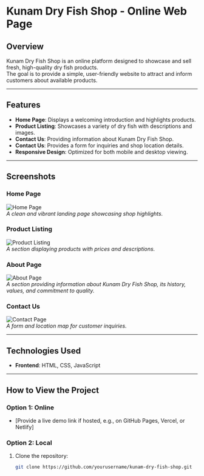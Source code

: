 # Kunam Dry Fish Shop - Online Web Page

## Overview

Kunam Dry Fish Shop is an online platform designed to showcase and sell fresh, high-quality dry fish products.  
The goal is to provide a simple, user-friendly website to attract and inform customers about available products.

---

## Features

- **Home Page**: Displays a welcoming introduction and highlights products.
- **Product Listing**: Showcases a variety of dry fish with descriptions and images.
- **Contact Us**: Providing information about Kunam Dry Fish Shop.
- **Contact Us**: Provides a form for inquiries and shop location details.
- **Responsive Design**: Optimized for both mobile and desktop viewing.

---

## Screenshots

### Home Page

![Home Page](assets/images/KDF/logo.png)  
_A clean and vibrant landing page showcasing shop highlights._

### Product Listing

![Product Listing](assets/images/screenshots/home)  
_A section displaying products with prices and descriptions._

### About Page

![About Page](assets/images/KDF/logo.png)  
_A section providing information about Kunam Dry Fish Shop, its history, values, and commitment to quality._

### Contact Us

![Contact Page](assets/images/KDF/logo.png./images/contact.png)  
_A form and location map for customer inquiries._

---

## Technologies Used

- **Frontend**: HTML, CSS, JavaScript

---

## How to View the Project

### Option 1: Online

- [Provide a live demo link if hosted, e.g., on GitHub Pages, Vercel, or Netlify]

### Option 2: Local

1. Clone the repository:
   ```bash
   git clone https://github.com/yourusername/kunam-dry-fish-shop.git
   ```
